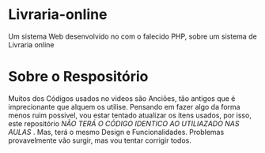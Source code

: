 # Livraria-online
Um sistema Web desenvolvido no com o falecido PHP, sobre um sistema de Livraria online

# Sobre o Respositório

Muitos dos Códigos usados no videos são Anciões, tão antigos que é imprecionante que alquem os utilise. Pensando em fazer algo da forma menos ruim possivel, vou estar tentado atualizar os itens usados, por isso, este repositório *NÃO TERÁ O CÓDIGO IDENTICO AO UTILIAZADO NAS AULAS* . Mas, terá o mesmo Design e Funcionalidades.
Problemas provavelmente vão surgir, mas vou tentar corrigir todos.
